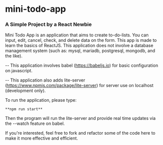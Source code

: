 # mini-todo-app
### A Simple Project by a React Newbie


Mini Todo App is an application that aims to create to-do-lists. You can input, edit, cancel, check, and delete data on the form.
This app is made to learn the basics of ReactJS. This application does not involve a database management system (such as: mysql, mariadb, postgresql, mongodb, and the like).


-- This application involves babel (https://babeljs.io) for basic configuration on javascript. 

-- This application also adds lite-server (https://www.npmjs.com/package/lite-server) for server use on localhost (development only).


To run the application, please type:

`**npm run start**`

Then the program will run the lite-server and provide real time updates via the --watch feature on babel.


If you're interested, feel free to fork and refactor some of the code here to make it more effective and efficient.
